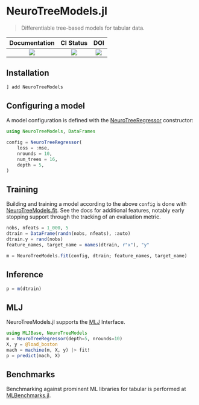 # NeuroTreeModels.jl

> Differentiable tree-based models for tabular data. 

| Documentation | CI Status | DOI |
|:------------------------:|:----------------:|:----------------:|
| [![][docs-latest-img]][docs-latest-url] | [![][ci-img]][ci-url] | [![][DOI-img]][DOI-url] |

[docs-latest-img]: https://img.shields.io/badge/docs-latest-blue.svg
[docs-latest-url]: https://evovest.github.io/NeuroTreeModels.jl/dev

[ci-img]: https://github.com/Evovest/NeuroTreeModels.jl/workflows/CI/badge.svg
[ci-url]: https://github.com/Evovest/NeuroTreeModels.jl/actions?query=workflow%3ACI+branch%3Amain

[DOI-img]: https://zenodo.org/badge/762536508.svg
[DOI-url]: https://zenodo.org/doi/10.5281/zenodo.10725028

## Installation

```julia
] add NeuroTreeModels
```

## Configuring a model

A model configuration is defined with the [NeuroTreeRegressor](https://evovest.github.io/NeuroTreeModels.jl/dev/models#NeuroTreeModels.NeuroTreeRegressor) constructor:

```julia
using NeuroTreeModels, DataFrames

config = NeuroTreeRegressor(
    loss = :mse,
    nrounds = 10,
    num_trees = 16,
    depth = 5,
)
```

## Training

Building and training a model according to the above `config` is done with [NeuroTreeModels.fit](https://evovest.github.io/NeuroTreeModels.jl/dev/API#NeuroTreeModels.fit).
See the docs for additional features, notably early stopping support through the tracking of an evaluation metric.

```julia
nobs, nfeats = 1_000, 5
dtrain = DataFrame(randn(nobs, nfeats), :auto)
dtrain.y = rand(nobs)
feature_names, target_name = names(dtrain, r"x"), "y"

m = NeuroTreeModels.fit(config, dtrain; feature_names, target_name)
```

## Inference

```julia
p = m(dtrain)
```

## MLJ

NeuroTreeModels.jl supports the [MLJ](https://github.com/alan-turing-institute/MLJ.jl) Interface. 

```julia
using MLJBase, NeuroTreeModels
m = NeuroTreeRegressor(depth=5, nrounds=10)
X, y = @load_boston
mach = machine(m, X, y) |> fit!
p = predict(mach, X)
```

## Benchmarks

Benchmarking against prominent ML libraries for tabular is performed at [MLBenchmarks.jl](https://github.com/Evovest/MLBenchmarks.jl).

